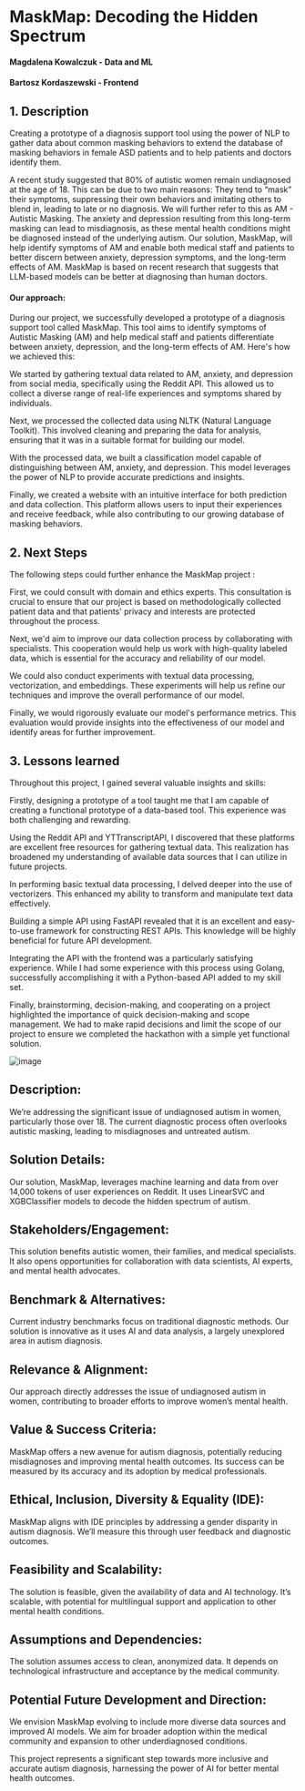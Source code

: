 # MaskMap: Decoding the Hidden Spectrum
#### Magdalena Kowalczuk - Data and ML
#### Bartosz Kordaszewski - Frontend
## 1. Description
Creating a prototype of a diagnosis support tool using the power of NLP to gather data about common masking behaviors to extend the database of masking behaviors in female ASD patients and to help patients and doctors identify them.

A recent study suggested that 80% of autistic women remain undiagnosed at the age of 18. This can be due to two main reasons: They tend to “mask” their symptoms, suppressing their own behaviors and imitating others to blend in, leading to late or no diagnosis. We will further refer to this as AM - Autistic Masking. The anxiety and depression resulting from this long-term masking can lead to misdiagnosis, as these mental health conditions might be diagnosed instead of the underlying autism. Our solution, MaskMap, will help identify symptoms of AM and enable both medical staff and patients to better discern between anxiety, depression symptoms, and the long-term effects of AM. MaskMap is based on recent research that suggests that LLM-based models can be better at diagnosing than human doctors.

#### Our approach:
During our project, we successfully developed a prototype of a diagnosis support tool called MaskMap. This tool aims to identify symptoms of Autistic Masking (AM) and help medical staff and patients differentiate between anxiety, depression, and the long-term effects of AM. Here's how we achieved this:

We started by gathering textual data related to AM, anxiety, and depression from social media, specifically using the Reddit API. This allowed us to collect a diverse range of real-life experiences and symptoms shared by individuals.

Next, we processed the collected data using NLTK (Natural Language Toolkit). This involved cleaning and preparing the data for analysis, ensuring that it was in a suitable format for building our model.

With the processed data, we built a classification model capable of distinguishing between AM, anxiety, and depression. This model leverages the power of NLP to provide accurate predictions and insights.

Finally, we created a website with an intuitive interface for both prediction and data collection. This platform allows users to input their experiences and receive feedback, while also contributing to our growing database of masking behaviors.
   
## 2. Next Steps
The following steps could further enhance the MaskMap project :

First, we could consult with domain and ethics experts. This consultation is crucial to ensure that our project is based on methodologically collected patient data and that patients' privacy and interests are protected throughout the process.

Next, we'd aim to improve our data collection process by collaborating with specialists. This cooperation would help us work with high-quality labeled data, which is essential for the accuracy and reliability of our model.

We could also conduct experiments with textual data processing, vectorization, and embeddings. These experiments will help us refine our techniques and improve the overall performance of our model.

Finally, we would rigorously evaluate our model's performance metrics. This evaluation would provide insights into the effectiveness of our model and identify areas for further improvement.



## 3. Lessons learned
Throughout this project, I gained several valuable insights and skills:

Firstly, designing a prototype of a tool taught me that I am capable of creating a functional prototype of a data-based tool. This experience was both challenging and rewarding.

Using the Reddit API and YTTranscriptAPI, I discovered that these platforms are excellent free resources for gathering textual data. This realization has broadened my understanding of available data sources that I can utilize in future projects.

In performing basic textual data processing, I delved deeper into the use of vectorizers. This enhanced my ability to transform and manipulate text data effectively.

Building a simple API using FastAPI revealed that it is an excellent and easy-to-use framework for constructing REST APIs. This knowledge will be highly beneficial for future API development.

Integrating the API with the frontend was a particularly satisfying experience. While I had some experience with this process using Golang, successfully accomplishing it with a Python-based API added to my skill set.

Finally, brainstorming, decision-making, and cooperating on a project highlighted the importance of quick decision-making and scope management. We had to make rapid decisions and limit the scope of our project to ensure we completed the hackathon with a simple yet functional solution.










![image](https://github.com/anopsy/hackher/assets/74981211/b865640f-4068-466c-bead-5a02e4f08140)




## Description: 
We’re addressing the significant issue of undiagnosed autism in women, particularly those over 18. The current diagnostic process often overlooks autistic masking, leading to misdiagnoses and untreated autism.

## Solution Details: 
Our solution, MaskMap, leverages machine learning and data from over 14,000 tokens of user experiences on Reddit. It uses LinearSVC and XGBClassifier models to decode the hidden spectrum of autism.

## Stakeholders/Engagement: 
This solution benefits autistic women, their families, and medical specialists. It also opens opportunities for collaboration with data scientists, AI experts, and mental health advocates.

## Benchmark & Alternatives: 
Current industry benchmarks focus on traditional diagnostic methods. Our solution is innovative as it uses AI and data analysis, a largely unexplored area in autism diagnosis.

## Relevance & Alignment: 
Our approach directly addresses the issue of undiagnosed autism in women, contributing to broader efforts to improve women’s mental health.

## Value & Success Criteria: 
MaskMap offers a new avenue for autism diagnosis, potentially reducing misdiagnoses and improving mental health outcomes. Its success can be measured by its accuracy and its adoption by medical professionals.

## Ethical, Inclusion, Diversity & Equality (IDE): 
MaskMap aligns with IDE principles by addressing a gender disparity in autism diagnosis. We’ll measure this through user feedback and diagnostic outcomes.

## Feasibility and Scalability: 
The solution is feasible, given the availability of data and AI technology. It’s scalable, with potential for multilingual support and application to other mental health conditions.

## Assumptions and Dependencies: 
The solution assumes access to clean, anonymized data. It depends on technological infrastructure and acceptance by the medical community.

## Potential Future Development and Direction: 
We envision MaskMap evolving to include more diverse data sources and improved AI models. We aim for broader adoption within the medical community and expansion to other underdiagnosed conditions.

This project represents a significant step towards more inclusive and accurate autism diagnosis, harnessing the power of AI for better mental health outcomes. 
